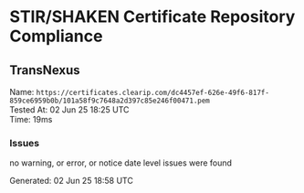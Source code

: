 # STIR/SHAKEN Certificate Repository Compliance

## TransNexus

Name: `https://certificates.clearip.com/dc4457ef-626e-49f6-817f-859ce6959b0b/101a58f9c7648a2d397c85e246f00471.pem`\
Tested At: 02 Jun 25 18:25 UTC\
Time: 19ms

### Issues

no warning, or error, or notice date level issues were found

Generated: 02 Jun 25 18:58 UTC